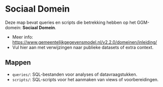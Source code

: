 # Sociaal Domein

Deze map bevat queries en scripts die betrekking hebben op het GGM-domein: **Sociaal Domein**.

- Meer info: https://www.gemeentelijkgegevensmodel.nl/v2.2.0/domeinen/inleiding/
- Vul hier aan met verwijzingen naar publieke datasets of extra context.

## Mappen
- `queries/`: SQL-bestanden voor analyses of datavraagstukken.
- `scripts/`: SQL-scripts voor het aanmaken van views of voorbereidingen.

